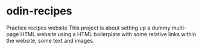 # odin-recipes
Practice recipes website
This project is about setting up a dummy multi-page HTML website using a HTML boilerplate with some relative links within the website, some text and images.